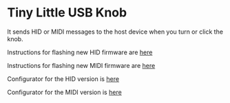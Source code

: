 # Tiny Little USB Knob

It sends HID or MIDI messages to the host device when you turn or click the knob.

Instructions for flashing new HID firmware are [here](https://skilbeck.com/tiny-usb-knob/tiny-usb-knob)

Instructions for flashing new MIDI firmware are [here](https://skilbeck.com/tiny-usb-knob/tiny-usb-midi-knob)

Configurator for the HID version is [here](https://hid.skilbeck.com)

Configurator for the MIDI version is [here](https://midi.skilbeck.com)


